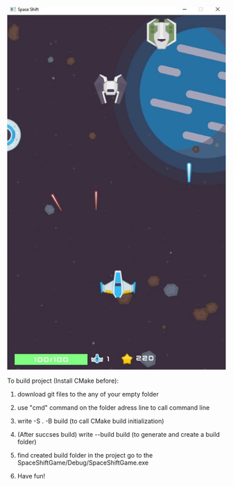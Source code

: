 ![Screen](https://github.com/sstvetal/SpaceShift/blob/master/1719384968546.jpg)

To build project (Install CMake before): 

1) download git files to the any of your empty folder

2) use "cmd" command on the folder adress line to call command line

3) write -S . -B build (to call CMake build initialization)

4) (After succses build) write --build build (to generate and create a build  folder)

5) find created build folder in the project go to the SpaceShiftGame/Debug/SpaceShiftGame.exe

6) Have fun!
